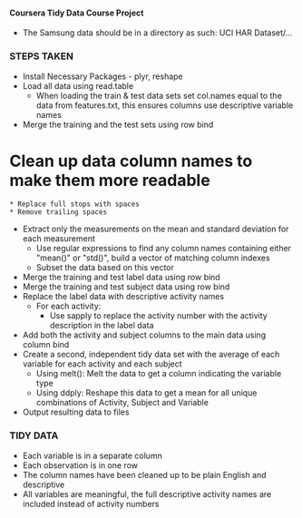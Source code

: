 
#### Coursera Tidy Data Course Project

* The Samsung data should be in a directory as such: UCI HAR Dataset/...

### STEPS TAKEN

* Install Necessary Packages - plyr, reshape
*  Load all data using read.table
	* When loading the train & test data sets set col.names equal to the data from features.txt, this ensures columns use descriptive variable names
* Merge the training and the test sets using row bind
# Clean up data column names to make them more readable
	* Replace full stops with spaces
	* Remove trailing spaces
* Extract only the measurements on the mean and standard deviation for each measurement
	* Use regular expressions to find any column names containing either "mean()" or "std()", build a vector of matching column indexes
	* Subset the data based on this vector
* Merge the training and test label data using row bind
* Merge the training and test subject data using row bind
* Replace the label data with descriptive activity names
	* For each activity:
		* Use sapply to replace the activity number with the activity description in the label data
* Add both the activity and subject columns to the main data using column bind
* Create a second, independent tidy data set with the average of each variable for each activity and each subject
	* Using melt(): Melt the data to get a column indicating the variable type
	* Using ddply: Reshape this data to get a mean for all unique combinations of Activity, Subject and Variable 
* Output resulting data to files


### TIDY DATA

* Each variable is in a separate column 
* Each observation is in one row
* The column names have been cleaned up to be plain English and descriptive
* All variables are meaningful, the full descriptive activity names are included instead of activity numbers
